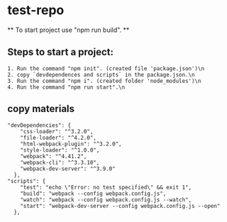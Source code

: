 # test-repo

** To start project use "npm run build". **

## Steps to start a project:
    1. Run the command "npm init". (created file 'package.json')\n
    2. copy `devdependences and scripts` in the package.json.\n
    3. Run the command "npm i". (created folder 'node_modules')\n
    4. Run the command "npm run start".\n

## copy materials
```
"devDependencies": {
    "css-loader": "^3.2.0",
    "file-loader": "^4.2.0",
    "html-webpack-plugin": "^3.2.0",
    "style-loader": "^1.0.0",
    "webpack": "^4.41.2",
    "webpack-cli": "^3.3.10",
    "webpack-dev-server": "^3.9.0"
  },
"scripts": {
    "test": "echo \"Error: no test specified\" && exit 1",
    "build": "webpack --config webpack.config.js",
    "watch": "webpack --config webpack.config.js --watch",
    "start": "webpack-dev-server --config webpack.config.js --open"
  },
```